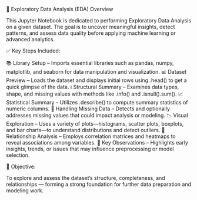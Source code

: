 📘 Exploratory Data Analysis (EDA) Overview

This Jupyter Notebook is dedicated to performing Exploratory Data Analysis on a given dataset. The goal is to uncover meaningful insights, detect patterns, and assess data quality before applying machine learning or advanced analytics.

✅ Key Steps Included:

📚 Library Setup – Imports essential libraries such as pandas, numpy, matplotlib, and seaborn for data manipulation and visualization.
📊 Dataset Preview – Loads the dataset and displays initial rows using .head() to get a quick glimpse of the data.
ℹ Structural Summary – Examines data types, shape, and missing values with methods like .info() and .isnull().sum().
📈 Statistical Summary – Utilizes .describe() to compute summary statistics of numeric columns.
🧹 Handling Missing Data – Detects and optionally addresses missing values that could impact analysis or modeling.
📉 Visual Exploration – Uses a variety of plots—histograms, scatter plots, boxplots, and bar charts—to understand distributions and detect outliers.
🔗 Relationship Analysis – Employs correlation matrices and heatmaps to reveal associations among variables.
📝 Key Observations – Highlights early insights, trends, or issues that may influence preprocessing or model selection.

🎯 Objective:

To explore and assess the dataset’s structure, completeness, and relationships — forming a strong foundation for further data preparation and modeling work.

